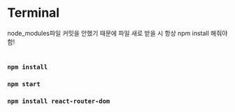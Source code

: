 <h1>Terminal</h1>
node_modules파일 커밋을 안했기 때문에 파일 새로 받을 시 항상 npm install 해줘야 함! <br/><br/>

### `npm install`
### `npm start`
### `npm install react-router-dom`

